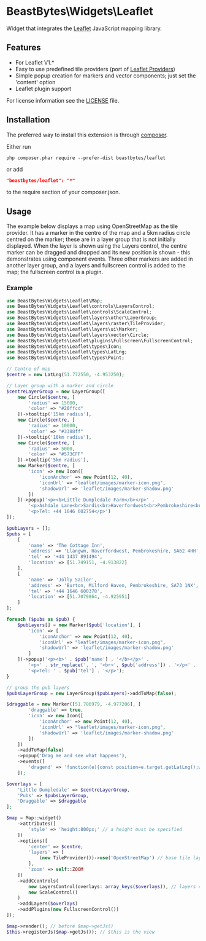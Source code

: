 # BeastBytes\Widgets\Leaflet
Widget that integrates the [Leaflet](https://leafletjs.com/) JavaScript mapping library.

## Features

-   For Leaflet V1.*
-   Easy to use predefined tile providers (port of [Leaflet Providers](https://github.com/leaflet-extras/leaflet-providers))
-   Simple popup creation for markers and vector components; just set the 'content' option
-   Leaflet plugin support

For license information see the [LICENSE](LICENSE.md) file.

## Installation

The preferred way to install this extension is through [composer](http://getcomposer.org/download/).

Either run

```
php composer.phar require --prefer-dist beastbytes/leaflet
```

or add

```json
"beastbytes/leaflet": "*"
```

to the require section of your composer.json.

## Usage
The example below displays a map using OpenStreetMap as the tile provider. It has a marker in the centre of the map and a 5km radius circle centred on the marker; these are in a layer group that is not initially displayed. When the layer is shown using the Layers control, the centre marker can be dragged and dropped and its new position is shown - this demonstrates using component events. Three other markers are added in another layer group, and a layers and fullscreen control is added to the map; the fullscreen control is a plugin.

### Example

```php
use BeastBytes\Widgets\Leaflet\Map;
use BeastBytes\Widgets\Leaflet\controls\LayersControl;
use BeastBytes\Widgets\Leaflet\controls\ScaleControl;
use BeastBytes\Widgets\Leaflet\layers\other\LayerGroup;
use BeastBytes\Widgets\Leaflet\layers\raster\TileProvider;
use BeastBytes\Widgets\Leaflet\layers\ui\Marker;
use BeastBytes\Widgets\Leaflet\layers\vector\Circle;
use BeastBytes\Widgets\Leaflet\plugins\Fullscreen\FullscreenControl;
use BeastBytes\Widgets\Leaflet\types\Icon;
use BeastBytes\Widgets\Leaflet\types\LatLng;
use BeastBytes\Widgets\Leaflet\types\Point;

// Centre of map
$centre = new LatLng(51.772550, -4.953250);

// Layer group with a marker and circle
$centreLayerGroup = new LayerGroup([
    new Circle($centre, [
        'radius' => 15000,
        'color' => "#20ffcd"
    ])->tooltip('15km radius'),
    new Circle($centre, [
        'radius' => 10000,
        'color' => "#3388ff"
    ])->tooltip('10km radius'),
    new Circle($centre, [
        'radius' => 5000,
        'color' => "#573CFF"
    ])->tooltip('5km radius'),
    new Marker($centre, [
        'icon' => new Icon([
            'iconAnchor' => new Point(12, 40),
            'iconUrl' => "leaflet/images/marker-icon.png",
            'shadowUrl' => 'leaflet/images/marker-shadow.png'
        ])
    ])->popup('<p><b>Little Dumpledale Farm</b></p>' .
        '<p>Ashdale Lane<br>Sardis<br>Haverfordwest<br>Pembrokeshire<br>SA62 4NT</p>' .
        '<p>Tel: +44 1646 602754</p>')
]);

$pubLayers = [];
$pubs = [
    [
        'name' => 'The Cottage Inn',
        'address' => 'Llangwm, Haverfordwest, Pembrokeshire, SA62 4HH',
        'tel' => '+44 1437 891494',
        'location' => [51.749151, -4.913822]
    ],
    [
        'name' => 'Jolly Sailor',
        'address' => 'Burton, Milford Haven, Pembrokeshire, SA73 1NX',
        'tel' => '+44 1646 600378',
        'location' => [51.7079864, -4.925951]
    ]
];

foreach ($pubs as $pub) {
    $pubLayers[] = new Marker($pub['location'], [
        'icon' => [
            'iconAnchor' => new Point(12, 40),
            'iconUrl' => "leaflet/images/marker-icon.png",
            'shadowUrl' => 'leaflet/images/marker-shadow.png'
        ]
    ])->popup('<p><b>' . $pub['name'] . '</b></p>' .
        '<p>' . str_replace(', ', '<br>', $pub['address']) . '</p>' .
        '<p>Tel: ' . $pub['tel'] . '</p>');
}

// group the pub layers
$pubsLayerGroup = new LayerGroup($pubLayers)->addToMap(false);

$draggable = new Marker([51.786979, -4.977206], [
        'draggable' => true,
        'icon' => new Icon([
            'iconAnchor' => new Point(12, 40),
            'iconUrl' => "leaflet/images/marker-icon.png",
            'shadowUrl' => 'leaflet/images/marker-shadow.png'
        ])
    ])
    ->addToMap(false)
    ->popup('Drag me and see what happens'),
    ->events([
        'dragend' => 'function(e){const position=e.target.getLatLng();window.alert("Moved by " + Math.floor(e.distance) + " pixels\nNew position " + position.lat + ", " + position.lng);}'
    ]);

$overlays = [
    'Little Dumpledale' => $centreLayerGroup,
    'Pubs' => $pubsLayerGroup,
    'Draggable' => $draggable
];

$map = Map::widget()
    ->attributes([
        'style' => 'height:800px;' // a height must be specified
    ])
    ->options([
        'center' => $centre,
        'layers' => [
            (new TileProvider())->use('OpenStreetMap') // base tile layer
        ],
        'zoom' => self::ZOOM
    ])
    ->addCcontrols(
        new LayersControl(overlays: array_keys($overlays)), // layers control to control layer visibility
        new ScaleControl()
    )
    ->addLayers($overlays)
    ->addPlugins(new FullscreenControl())
]);

$map->render(); // before $map->getJs()
$this->registerJs($map->getJs()); // $this is the view
```
